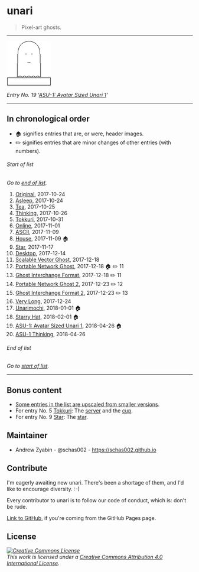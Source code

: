 # unari

> Pixel-art ghosts.

* * *

[![An unari hovering over a rectangle.](the-entries/019.png)](the-entries/019.png "An unari hovering over a rectangle.")

*Entry No. 19 '[ASU-1: Avatar Sized Unari 1](the-entries/019.png)'*

* * *

## In chronological order

- :house: signifies entries that are, or were, header images.
- :pencil2: signifies entries that are minor changes of other entries (with numbers).

###### Start of list

*Go to [end of list](#end-of-list).*

1. [Original](the-entries/001.png), 2017-10-24
2. [Asleep](the-entries/002.png), 2017-10-24
3. [Tea](the-entries/003.png), 2017-10-25
4. [Thinking](the-entries/004.png), 2017-10-26
5. [Tokkuri](the-entries/005.png), 2017-10-31
6. [Online](the-entries/006.gif), 2017-11-01
7. [ASCII](the-entries/007.png), 2017-11-09
8. [House](the-entries/008.png), 2017-11-09 :house:
9. [Star](the-entries/009.png), 2017-11-17
10. [Desktop](the-entries/010.gif), 2017-12-14
11. [Scalable Vector Ghost](the-entries/011.svg), 2017-12-18
12. [Portable Network Ghost](the-entries/012.png), 2017-12-18 :house: :pencil2: 11
13. [Ghost Interchange Format](the-entries/013.gif), 2017-12-18 :pencil2: 11
14. [Portable Network Ghost 2](the-entries/014.png), 2017-12-23 :pencil2: 12
15. [Ghost Interchange Format 2](the-entries/015.gif), 2017-12-23 :pencil2: 13
16. [Very Long](the-entries/016.png), 2017-12-24
17. [Unarimochi](the-entries/017.png), 2018-01-01 :house:
18. [Starry Hat](the-entries/018.png), 2018-02-01 :house:
19. [ASU-1: Avatar Sized Unari 1](the-entries/019.png), 2018-04-26 :house:
20. [ASU-1 Thinking](the-entries/020.png), 2018-04-26

###### End of list

*Go to [start of list](#start-of-list).*

* * *

## Bonus content

- [Some entries in the list are upscaled from smaller versions](bonus/downscales).
- For entry No. 5 [Tokkuri](the-entries/005.png): The [server](bonus/005-server.png) and the [cup](bonus/005-cup.png).
- For entry No. 9 [Star](the-entries/009.png): The [star](bonus/009-star.png).

## Maintainer

- Andrew Zyabin - @schas002 - <https://schas002.github.io>

## Contribute

I'm eagerly awaiting new unari. There's been a shortage of them, and I'd like to encourage diversity. :-)

Every contributor to unari is to follow our code of conduct, which is: don't be rude.

[Link to GitHub](https://github.com/schas002/unari), if you're coming from the GitHub Pages page.

## License

*<a rel="license" href="http://creativecommons.org/licenses/by/4.0/"><img alt="Creative Commons License" style="border-width:0" src="https://i.creativecommons.org/l/by/4.0/88x31.png" /></a><br />This work is licensed under a <a rel="license" href="http://creativecommons.org/licenses/by/4.0/">Creative Commons Attribution 4.0 International License</a>.*
